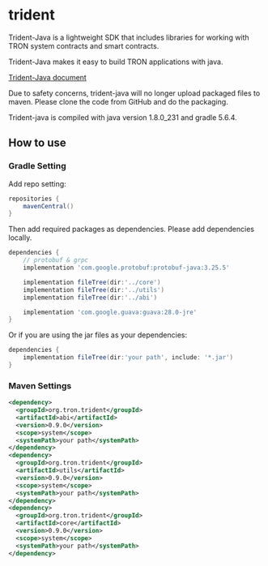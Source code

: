 # trident

Trident-Java is a lightweight SDK that includes libraries for working with TRON system contracts and smart contracts.

Trident-Java makes it easy to build TRON applications with java.

[Trident-Java document](https://developers.tron.network/docs/trident-java)

Due to safety concerns, trident-java will no longer upload packaged files to maven. Please clone the code from GitHub and do the packaging.

Trident-java is compiled with java version 1.8.0_231 and gradle 5.6.4.

## How to use

### Gradle Setting

Add repo setting:

```groovy
repositories {
    mavenCentral()
}
```

Then add required packages as dependencies. Please add dependencies locally.

```groovy
dependencies {
    // protobuf & grpc
    implementation 'com.google.protobuf:protobuf-java:3.25.5'

    implementation fileTree(dir:'../core')
    implementation fileTree(dir:'../utils')
    implementation fileTree(dir:'../abi')

    implementation 'com.google.guava:guava:28.0-jre'
}
```

Or if you are using the jar files as your dependencies:

```groovy
dependencies {
    implementation fileTree(dir:'your path', include: '*.jar')
}
```

### Maven Settings

```xml
<dependency>
  <groupId>org.tron.trident</groupId>
  <artifactId>abi</artifactId>
  <version>0.9.0</version>
  <scope>system</scope>
  <systemPath>your path</systemPath>
</dependency>
<dependency>
  <groupId>org.tron.trident</groupId>
  <artifactId>utils</artifactId>
  <version>0.9.0</version>
  <scope>system</scope>
  <systemPath>your path</systemPath>
</dependency>
<dependency>
  <groupId>org.tron.trident</groupId>
  <artifactId>core</artifactId>
  <version>0.9.0</version>
  <scope>system</scope>
  <systemPath>your path</systemPath>
</dependency>
```
